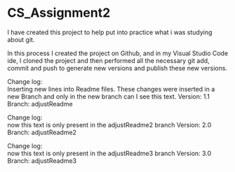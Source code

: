 # CS_Assignment2

I have created this project to help put into practice what i was studying about git.

In this process I created the project on Github, and in my Visual Studio Code ide, I cloned the project and then performed all the necessary git add, commit and push to generate new versions and publish these new versions.



Change log:  
Inserting new lines into Readme files.
These changes were inserted in a new Branch and only in the new branch can I see this text.
Version: 1.1
Branch: adjustReadme


Change log:  
now this text is only present in the adjustReadme2 branch 
Version: 2.0
Branch: adjustReadme2


Change log:  
now this text is only present in the adjustReadme3 branch 
Version: 3.0
Branch: adjustReadme3